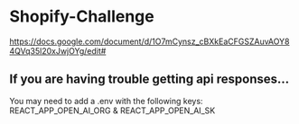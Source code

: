 # Shopify-Challenge
https://docs.google.com/document/d/1O7mCynsz_cBXkEaCFGSZAuvAOY84QVq35l20xJwjOYg/edit#

## If you are having trouble getting api responses...
You may need to add a .env with the following keys: REACT_APP_OPEN_AI_ORG & REACT_APP_OPEN_AI_SK
